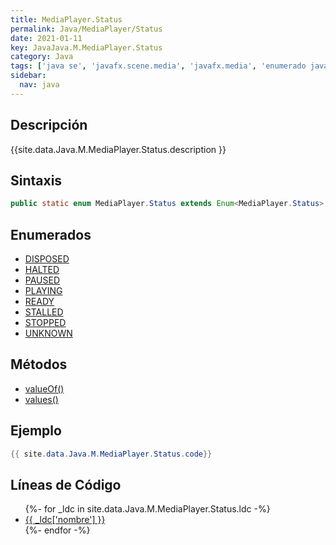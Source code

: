 ```yaml
---
title: MediaPlayer.Status
permalink: Java/MediaPlayer/Status
date: 2021-01-11
key: JavaJava.M.MediaPlayer.Status
category: Java
tags: ['java se', 'javafx.scene.media', 'javafx.media', 'enumerado java', 'JavaFX 2.0']
sidebar: 
  nav: java
---
```


## Descripción
{{site.data.Java.M.MediaPlayer.Status.description }}

## Sintaxis
~~~java
public static enum MediaPlayer.Status extends Enum<MediaPlayer.Status>
~~~

## Enumerados
* [DISPOSED](/Java/MediaPlayer/Status/DISPOSED)
* [HALTED](/Java/MediaPlayer/Status/HALTED)
* [PAUSED](/Java/MediaPlayer/Status/PAUSED)
* [PLAYING](/Java/MediaPlayer/Status/PLAYING)
* [READY](/Java/MediaPlayer/Status/READY)
* [STALLED](/Java/MediaPlayer/Status/STALLED)
* [STOPPED](/Java/MediaPlayer/Status/STOPPED)
* [UNKNOWN](/Java/MediaPlayer/Status/UNKNOWN)

## Métodos
* [valueOf()](/Java/MediaPlayer/Status/valueOf)
* [values()](/Java/MediaPlayer/Status/values)

## Ejemplo
~~~java
{{ site.data.Java.M.MediaPlayer.Status.code}}
~~~

## Líneas de Código
<ul>
{%- for _ldc in site.data.Java.M.MediaPlayer.Status.ldc -%}
   <li>
       <a href="{{_ldc['url'] }}">{{ _ldc['nombre'] }}</a>
   </li>
{%- endfor -%}
</ul>
